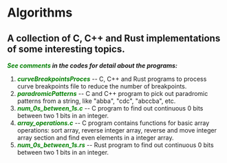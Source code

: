 # Algorithms
## A collection of C, C++ and Rust implementations of some interesting topics.

***<span style="color:green">See comments</span> in the codes for detail about the programs:***

1. <span style="color:green">***curveBreakpointsProces***</span> -- C, C++ and Rust programs to process curve breakpoints file to reduce the number of breakpoints.   
2. <span style="color:green">***paradromicPatterns***</span>    -- C and C++ program to pick out paradromic patterns from a string, like "abba", "cdc", "abccba", etc.   
3. <span style="color:green">***num_0s_between_1s.c***</span>   -- C program to find out continuous 0 bits between two 1 bits in an integer.
4. <span style="color:green">***array_operations.c***</span>   -- C program contains functions for basic array operations: sort array, reverse integer array, reverse and move integer array section and find even elements in a integer array.   
5. <span style="color:green">***num_0s_between_1s.rs***</span>  -- Rust program to find out continuous 0 bits between two 1 bits in an integer.  
